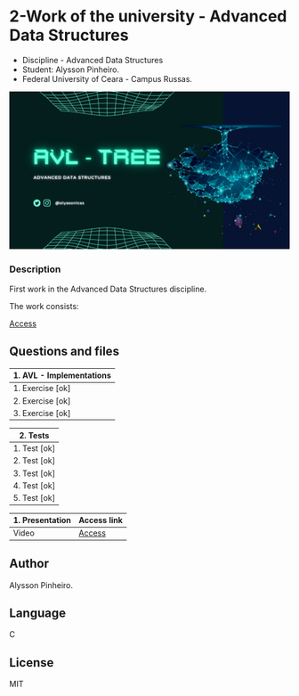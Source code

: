# 2-Work of the university - Advanced Data Structures
- Discipline - Advanced Data Structures
- Student: Alysson Pinheiro.
- Federal University of Ceara - Campus Russas.

![Screenshot](cover.png)

### Description
First work in the Advanced Data Structures discipline.

The work consists:

[Access](https://github.com/alyssonlcss/EDA-Trabalho1-Parte2.pdf)


## Questions and files

| 1. AVL - Implementations  | 
| -------------------       | 
|    1. Exercise [ok]       |  
|    2. Exercise [ok]       |  
|    3. Exercise [ok]       |  

| 2. Tests            | 
| ------------------- | 
|    1. Test [ok]     |  
|    2. Test [ok]     |  
|    3. Test [ok]     |  
|    4. Test [ok]     |  
|    5. Test [ok]     |  

| 1. Presentation       | Access link     |
| -------------------   | ------------------- |
|    Video   | [Access](https://youtu.be/pvBw1uotJHk) |  

## Author
Alysson Pinheiro.

## Language

C

## License

MIT
